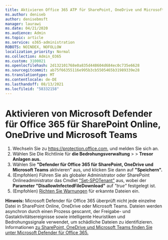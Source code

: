 ```yaml
---
title: Aktivieren Office 365 ATP für SharePoint, OneDrive und Microsoft Teams
ms.author: deniseb
author: denisebmsft
manager: laurawi
ms.date: 04/21/2020
ms.audience: Admin
ms.topic: article
ms.service: o365-administration
ROBOTS: NOINDEX, NOFOLLOW
localization_priority: Normal
ms.collection: Admin_O365
ms.custom: 3100021
ms.openlocfilehash: 2d132101768e0a835d448604d684ec0c735e6628
ms.sourcegitcommit: ab75f66355116e995b3cb5505465b31989339e28
ms.translationtype: MT
ms.contentlocale: de-DE
ms.lasthandoff: 08/13/2021
ms.locfileid: "58332158"
---
```

# <a name="enable-microsoft-defender-for-office-365-for-sharepoint-online-onedrive-and-microsoft-teams"></a>Aktivieren von Microsoft Defender für Office 365 für SharePoint Online, OneDrive und Microsoft Teams

1. Wechseln Sie zu https://protection.office.com, und melden Sie sich an.
2. Wählen Sie Die Richtlinie für **die Bedrohungsverwaltung**  >    >  **Tresor Anlagen aus.**
3. Wählen Sie **"Defender für Office 365 für SharePoint, OneDrive und Microsoft Teams** aktivieren" aus, und klicken Sie dann auf **"Speichern".**
4. (Empfohlen) Führen Sie als globaler Administrator oder SharePoint Onlineadministrator das Cmdlet ["Set-SPOTenant"](https://docs.microsoft.com/powershell/module/sharepoint-online/Set-SPOTenant?view=sharepoint-ps) aus, wobei der **Parameter "DisallowInfectedFileDownload"** auf *"true"* festgelegt ist.
5. (Empfohlen) [Richten Sie Warnungen](https://docs.microsoft.com/microsoft-365/security/office-365-security/turn-on-atp-for-spo-odb-and-teams#set-up-alerts-for-detected-files) für erkannte Dateien ein.

**Hinweis:** Microsoft Defender für Office 365 überprüft nicht jede einzelne Datei in SharePoint Online, OneDrive oder Microsoft Teams. Dateien werden asynchron durch einen Prozess gescannt, der Freigabe- und Gastaktivitätsereignisse sowie intelligente Heuristiken und Bedrohungssignale verwendet, um schädliche Dateien zu identifizieren. Informationen [zu SharePoint, OneDrive und Microsoft Teams finden Sie unter Microsoft Defender für Office 365.](https://docs.microsoft.com/microsoft-365/security/office-365-security/atp-for-spo-odb-and-teams)
